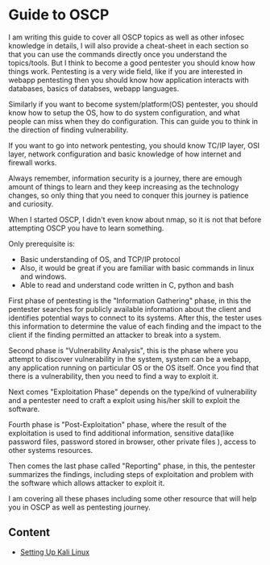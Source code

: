# Guide to OSCP

I am writing this guide to cover all OSCP topics as well as other infosec knowledge in details, I will also provide a cheat-sheet in each section so that you can use the commands directly once you understand the topics/tools. But I think to become a good pentester you should know how things work. Pentesting is a very wide field, like if you are interested in webapp pentesting then you should know how application interacts with databases, basics of databses, webapp languages.

Similarly if you want to become system/platform(OS) pentester, you should know how to setup the OS, how to do system configuration, and what people can miss when they do configuration. This can guide you to think in the direction of finding vulnerability.

If you want to go into network pentesting, you should know TC/IP layer, OSI layer, network configuration and basic knowledge of how internet and firewall works.

Always remember, information security is a journey, there are emough amount of things to learn and they keep increasing as the technology changes, so only thing that you need to conquer this journey is patience and curiosity.


When I started OSCP, I didn't even know about nmap, so it is not that before attempting OSCP you have to learn something.

Only prerequisite is:
- Basic understanding of OS, and TCP/IP protocol
- Also, it would be great if you are familiar with basic commands in linux and windows.
- Able to read and understand code written in C, python and bash

First phase of pentesting is the "Information Gathering" phase, in this the pentester searches for publicly available information about the client and identifies potential ways to connect to its systems. After this, the tester uses this information to determine the value of each finding and the impact to the client if
the finding permitted an attacker to break into a system.

Second phase is "Vulnerability Analysis", this is the phase where you attempt to discover vulnerability in the system, system can be a webapp, any application running on particular OS or the OS itself.
Once you find that there is a vulnerability, then you need to find a way to exploit it.

Next comes "Exploitation Phase" depends on the type/kind of vulnerability and a pentester need to craft a exploit using his/her skill to exploit the software.

Fourth phase is "Post-Exploitation" phase, where the result of the exploitation is used to find additional information, sensitive data(like password files, password stored in browser, other private files ), access to other systems resources.

Then comes the last phase called "Reporting" phase, in this, the pentester summarizes the findings, including steps of exploitation and problem with the software which allows attacker to exploit it.


I am covering all these phases including some other resource that will help you in OSCP as well as pentesting journey.

## Content
- [Setting Up Kali Linux](Virtual_Lab_Setup.md)
